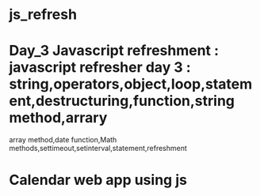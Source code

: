 # js_refresh

# Day_3 Javascript refreshment : javascript refresher day 3 : string,operators,object,loop,statement,destructuring,function,string method,arrary
array method,date function,Math methods,settimeout,setinterval,statement,refreshment

# Calendar web app using js
